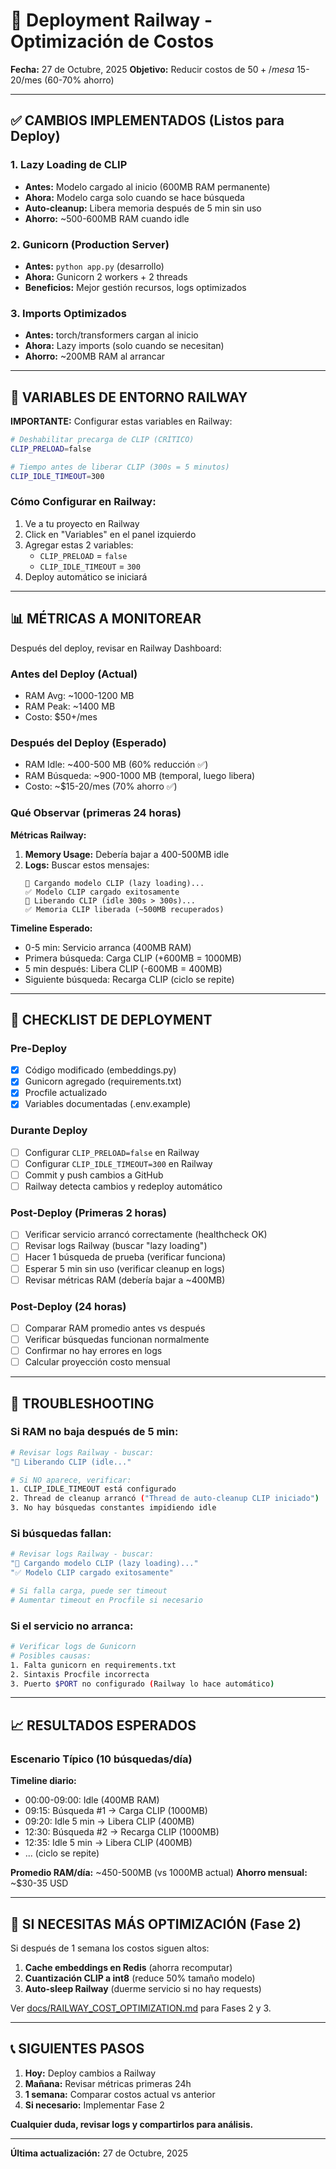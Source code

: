 # 🚀 Deployment Railway - Optimización de Costos

**Fecha:** 27 de Octubre, 2025
**Objetivo:** Reducir costos de $50+/mes a ~$15-20/mes (60-70% ahorro)

---

## ✅ CAMBIOS IMPLEMENTADOS (Listos para Deploy)

### 1. Lazy Loading de CLIP
- **Antes:** Modelo cargado al inicio (600MB RAM permanente)
- **Ahora:** Modelo carga solo cuando se hace búsqueda
- **Auto-cleanup:** Libera memoria después de 5 min sin uso
- **Ahorro:** ~500-600MB RAM cuando idle

### 2. Gunicorn (Production Server)
- **Antes:** `python app.py` (desarrollo)
- **Ahora:** Gunicorn 2 workers + 2 threads
- **Beneficios:** Mejor gestión recursos, logs optimizados

### 3. Imports Optimizados
- **Antes:** torch/transformers cargan al inicio
- **Ahora:** Lazy imports (solo cuando se necesitan)
- **Ahorro:** ~200MB RAM al arrancar

---

## 🔧 VARIABLES DE ENTORNO RAILWAY

**IMPORTANTE:** Configurar estas variables en Railway:

```bash
# Deshabilitar precarga de CLIP (CRÍTICO)
CLIP_PRELOAD=false

# Tiempo antes de liberar CLIP (300s = 5 minutos)
CLIP_IDLE_TIMEOUT=300
```

### Cómo Configurar en Railway:

1. Ve a tu proyecto en Railway
2. Click en "Variables" en el panel izquierdo
3. Agregar estas 2 variables:
   - `CLIP_PRELOAD` = `false`
   - `CLIP_IDLE_TIMEOUT` = `300`
4. Deploy automático se iniciará

---

## 📊 MÉTRICAS A MONITOREAR

Después del deploy, revisar en Railway Dashboard:

### Antes del Deploy (Actual)
- RAM Avg: ~1000-1200 MB
- RAM Peak: ~1400 MB
- Costo: $50+/mes

### Después del Deploy (Esperado)
- RAM Idle: ~400-500 MB (60% reducción ✅)
- RAM Búsqueda: ~900-1000 MB (temporal, luego libera)
- Costo: ~$15-20/mes (70% ahorro ✅)

### Qué Observar (primeras 24 horas)

**Métricas Railway:**
1. **Memory Usage:** Debería bajar a 400-500MB idle
2. **Logs:** Buscar estos mensajes:
   ```
   🔄 Cargando modelo CLIP (lazy loading)...
   ✅ Modelo CLIP cargado exitosamente
   🧹 Liberando CLIP (idle 300s > 300s)...
   ✅ Memoria CLIP liberada (~500MB recuperados)
   ```

**Timeline Esperado:**
- 0-5 min: Servicio arranca (400MB RAM)
- Primera búsqueda: Carga CLIP (+600MB = 1000MB)
- 5 min después: Libera CLIP (-600MB = 400MB)
- Siguiente búsqueda: Recarga CLIP (ciclo se repite)

---

## 🚦 CHECKLIST DE DEPLOYMENT

### Pre-Deploy
- [x] Código modificado (embeddings.py)
- [x] Gunicorn agregado (requirements.txt)
- [x] Procfile actualizado
- [x] Variables documentadas (.env.example)

### Durante Deploy
- [ ] Configurar `CLIP_PRELOAD=false` en Railway
- [ ] Configurar `CLIP_IDLE_TIMEOUT=300` en Railway
- [ ] Commit y push cambios a GitHub
- [ ] Railway detecta cambios y redeploy automático

### Post-Deploy (Primeras 2 horas)
- [ ] Verificar servicio arrancó correctamente (healthcheck OK)
- [ ] Revisar logs Railway (buscar "lazy loading")
- [ ] Hacer 1 búsqueda de prueba (verificar funciona)
- [ ] Esperar 5 min sin uso (verificar cleanup en logs)
- [ ] Revisar métricas RAM (debería bajar a ~400MB)

### Post-Deploy (24 horas)
- [ ] Comparar RAM promedio antes vs después
- [ ] Verificar búsquedas funcionan normalmente
- [ ] Confirmar no hay errores en logs
- [ ] Calcular proyección costo mensual

---

## 🐛 TROUBLESHOOTING

### Si RAM no baja después de 5 min:
```bash
# Revisar logs Railway - buscar:
"🧹 Liberando CLIP (idle..."

# Si NO aparece, verificar:
1. CLIP_IDLE_TIMEOUT está configurado
2. Thread de cleanup arrancó ("Thread de auto-cleanup CLIP iniciado")
3. No hay búsquedas constantes impidiendo idle
```

### Si búsquedas fallan:
```bash
# Revisar logs Railway - buscar:
"🔄 Cargando modelo CLIP (lazy loading)..."
"✅ Modelo CLIP cargado exitosamente"

# Si falla carga, puede ser timeout
# Aumentar timeout en Procfile si necesario
```

### Si el servicio no arranca:
```bash
# Verificar logs de Gunicorn
# Posibles causas:
1. Falta gunicorn en requirements.txt
2. Sintaxis Procfile incorrecta
3. Puerto $PORT no configurado (Railway lo hace automático)
```

---

## 📈 RESULTADOS ESPERADOS

### Escenario Típico (10 búsquedas/día)

**Timeline diario:**
- 00:00-09:00: Idle (400MB RAM)
- 09:15: Búsqueda #1 → Carga CLIP (1000MB)
- 09:20: Idle 5 min → Libera CLIP (400MB)
- 12:30: Búsqueda #2 → Recarga CLIP (1000MB)
- 12:35: Idle 5 min → Libera CLIP (400MB)
- ... (ciclo se repite)

**Promedio RAM/día:** ~450-500MB (vs 1000MB actual)
**Ahorro mensual:** ~$30-35 USD

---

## 🎯 SI NECESITAS MÁS OPTIMIZACIÓN (Fase 2)

Si después de 1 semana los costos siguen altos:

1. **Cache embeddings en Redis** (ahorra recomputar)
2. **Cuantización CLIP a int8** (reduce 50% tamaño modelo)
3. **Auto-sleep Railway** (duerme servicio si no hay requests)

Ver [docs/RAILWAY_COST_OPTIMIZATION.md](./RAILWAY_COST_OPTIMIZATION.md) para Fases 2 y 3.

---

## 📞 SIGUIENTES PASOS

1. **Hoy:** Deploy cambios a Railway
2. **Mañana:** Revisar métricas primeras 24h
3. **1 semana:** Comparar costos actual vs anterior
4. **Si necesario:** Implementar Fase 2

**Cualquier duda, revisar logs y compartirlos para análisis.**

---

**Última actualización:** 27 de Octubre, 2025
